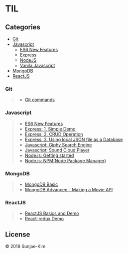 # TIL

##  Categories

 - [Git](https://github.com/Sunjae-Kim/TIL/tree/master/git)
 - [Javascript](https://github.com/Sunjae-Kim/TIL/tree/master/javascript)
   - [ES6 New Features](https://github.com/Sunjae-Kim/TIL/tree/master/javascript/ES6)
   - [Express](https://github.com/Sunjae-Kim/TIL/tree/master/javascript/Express)
   - [NodeJS](https://github.com/Sunjae-Kim/TIL/tree/master/javascript/Nodejs)
   - [Vanila Javascript](https://github.com/Sunjae-Kim/TIL/tree/master/javascript/VanilaJS)
 - [MongoDB](https://github.com/Sunjae-Kim/TIL/tree/master/MongoDB)
 - [ReactJS](https://github.com/Sunjae-Kim/TIL/tree/master/ReactJS/)


### Git

> - [Git commands](https://github.com/Sunjae-Kim/TIL/blob/master/git/Git-commands.md)


### Javascript

> - [ES6 New Features](https://github.com/Sunjae-Kim/TIL/blob/master/javascript/ES6)
> - [Express: 1. Simple Demo](https://github.com/Sunjae-Kim/TIL/blob/master/javascript/Express/1.Express-demo)
> - [Express: 2. CRUD Operation](https://github.com/Sunjae-Kim/TIL/blob/master/javascript/Express/2.Express-basic)
> - [Express: 3. Using local JSON file as a Database](https://github.com/Sunjae-Kim/TIL/blob/master/javascript/Express/3.Express-basic-practice)
> - [Javascript: Giphy Search Engine](https://github.com/Sunjae-Kim/TIL/tree/master/javascript/VanilaJS/giphy-search-engine)
> - [Javascript: Sound Cloud Player](https://github.com/Sunjae-Kim/TIL/tree/master/javascript/VanilaJS/sound-cloud-player)
> - [Node.js: Getting started](https://github.com/Sunjae-Kim/TIL/blob/master/javascript/Nodejs/Nodejs-get-started)
> - [Node.js: NPM(Node Package Manager)](https://github.com/Sunjae-Kim/TIL/blob/master/javascript/Nodejs/NPM)

### MongoDB

> - [MongoDB Basic](https://github.com/Sunjae-Kim/TIL/tree/master/MongoDB/1.MongoDB-basic)
> - [MongoDB Advanced - Making a Movie API](https://github.com/Sunjae-Kim/TIL/tree/master/MongoDB/2.MongoDB-advanced)

### ReactJS

>- [ReactJS Basics and Demo](https://github.com/Sunjae-Kim/TIL/tree/master/ReactJS/)
>- [React-redux Demo](https://github.com/Sunjae-Kim/TIL/tree/master/ReactJS/redux-songs)


## License

© 2018 Sunjae-Kim
